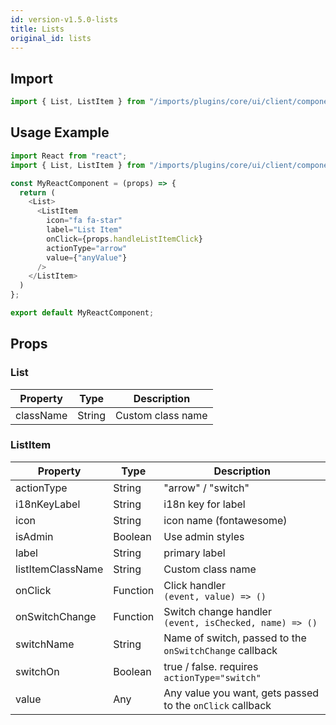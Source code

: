 ```yaml
---
id: version-v1.5.0-lists
title: Lists
original_id: lists
---
```

    
## Import

```javascript
import { List, ListItem } from "/imports/plugins/core/ui/client/components";
```

## Usage Example

```javascript
import React from "react";
import { List, ListItem } from "/imports/plugins/core/ui/client/components";

const MyReactComponent = (props) => {
  return (
    <List>
      <ListItem
        icon="fa fa-star"
        label="List Item"
        onClick={props.handleListItemClick}
        actionType="arrow"
        value={"anyValue"}
      />
    </ListItem>
  )
};

export default MyReactComponent;
```

## Props

### List

| Property  | Type   | Description       |
| --------- | ------ | ----------------- |
| className | String | Custom class name |

### ListItem

| Property          | Type     | Description                                                |
| ----------------- | -------- | ---------------------------------------------------------- |
| actionType        | String   | "arrow" / "switch"                                         |
| i18nKeyLabel      | String   | i18n key for label                                         |
| icon              | String   | icon name (fontawesome)                                    |
| isAdmin           | Boolean  | Use admin styles                                           |
| label             | String   | primary label                                              |
| listItemClassName | String   | Custom class name                                          |
| onClick           | Function | Click handler<br> `(event, value) => ()`                   |
| onSwitchChange    | Function | Switch change handler<br> `(event, isChecked, name) => ()` |
| switchName        | String   | Name of switch, passed to the `onSwitchChange` callback    |
| switchOn          | Boolean  | true / false. requires `actionType="switch"`               |
| value             | Any      | Any value you want, gets passed to the `onClick` callback  |
